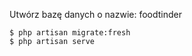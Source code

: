 Utwórz bazę danych o nazwie: foodtinder
```console
$ php artisan migrate:fresh
$ php artisan serve
```
